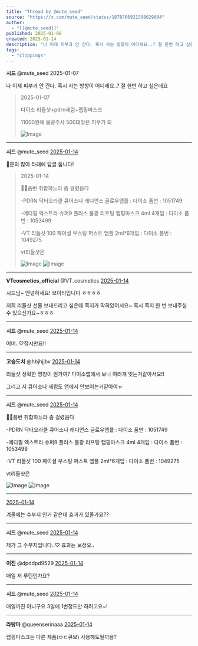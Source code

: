 ```yaml
---
title: "Thread by @mute_seed"
source: "https://x.com/mute_seed/status/1878766921568629004"
author:
  - "[[@mute_seed]]"
published: 2025-01-08
created: 2025-01-14
description: "나 이제 피부과 안 간다. 혹시 사는 방향이 어디세요..? 절 한번 하고 싶은데요"
tags:
  - "clippings"
---
```

**시드** @mute\_seed 2025-01-07

나 이제 피부과 안 간다. 혹시 사는 방향이 어디세요..? 절 한번 하고 싶은데요

> 2025-01-07
> 
> 다이소 리들샷+pdrn세럼+랩핑마스크
> 
> 11000원에 물광주사 500대맞은 피부가 되
> 
> ![Image](https://pbs.twimg.com/media/GhK4jQNakAASxmA?format=jpg&name=large)

---

**시드** @mute\_seed [2025-01-14](https://x.com/mute_seed/status/1879020776407642313)

📧문의 많아 타래에 답글 둡니다!

> 2025-01-14
> 
> 📌📌품번 취합하느라 좀 걸렸음다
> 
> \-PDRN 닥터오라클 큐어소나 래디언스 글로우앰플 : 다이소 품번 : 1051749
> 
> \-메디필 엑스트라 슈퍼9 플러스 물광 리프팅 랩핑마스크 4ml 4개입 : 다이소 품번 : 1053499
> 
> \-VT 리들샷 100 페이셜 부스팅 퍼스트 앰플 2ml\*6개입 : 다이소 품번 : 1049275
> 
> vt리들샷은
> 
> ![Image](https://pbs.twimg.com/media/GhOdviOb0AAnrVK?format=jpg&name=large) ![Image](https://pbs.twimg.com/media/GhOdviPboAAocww?format=jpg&name=large)

---

**VTcosmetics\_official** @VT\_cosmetics [2025-01-14](https://x.com/VT_cosmetics/status/1878965462069035275)

시드님~ 안녕하세요! 브이티입니다 ㅎㅎㅎㅎ

저희 리들샷 선물 보내드리고 싶은데 쪽지가 막혀있어서요~ 혹시 쪽지 한 번 보내주실 수 있으신가요~ㅎㅎㅎ

---

**시드** @mute\_seed [2025-01-14](https://x.com/mute_seed/status/1878965554436010486)

어머..♡잠시만요!!

---

**고슴도치** @hbjhjjbv [2025-01-14](https://x.com/hbjhjjbv/status/1878978624478671136)

리들샷 정확한 명칭이 뭔가여? 다이소앱에서 보니 여러개 잇는거같아서요!!

그리고 저 큐어소나 세럼도 앱에서 안보이는거같아여ㅠ

---

**시드** @mute\_seed [2025-01-14](https://x.com/mute_seed/status/1879018915592126572)

📌📌품번 취합하느라 좀 걸렸음다

\-PDRN 닥터오라클 큐어소나 래디언스 글로우앰플 : 다이소 품번 : 1051749

\-메디필 엑스트라 슈퍼9 플러스 물광 리프팅 랩핑마스크 4ml 4개입 : 다이소 품번 : 1053499

\-VT 리들샷 100 페이셜 부스팅 퍼스트 앰플 2ml\*6개입 : 다이소 품번 : 1049275

vt리들샷은

![Image](https://pbs.twimg.com/media/GhOdviOb0AAnrVK?format=jpg&name=large) ![Image](https://pbs.twimg.com/media/GhOdviPboAAocww?format=jpg&name=large)

---

[2025-01-14](https://x.com/uuuuuuuuhae/status/1879011577653084472)

겨울에는 수부지 인거 같은데 효과가 있울가요??

---

**시드** @mute\_seed [2025-01-14](https://x.com/mute_seed/status/1879019619916362129)

제가 그 수부지입니다..♡ 효과는 보장요..

---

**이진** @dpddpd9529 [2025-01-14](https://x.com/dpddpd9529/status/1879010106161201421)

매일 저 루틴인가요?

---

**시드** @mute\_seed [2025-01-14](https://x.com/mute_seed/status/1879019573338644629)

매일까진 아니구요 3일에 1번정도만 하려고요~!

---

**라탕마** @queenserinaaa [2025-01-14](https://x.com/queenserinaaa/status/1878999363374190674)

랩핑마스크는 다른 제품(ㅁㄷ큐브) 사용해도될까용?